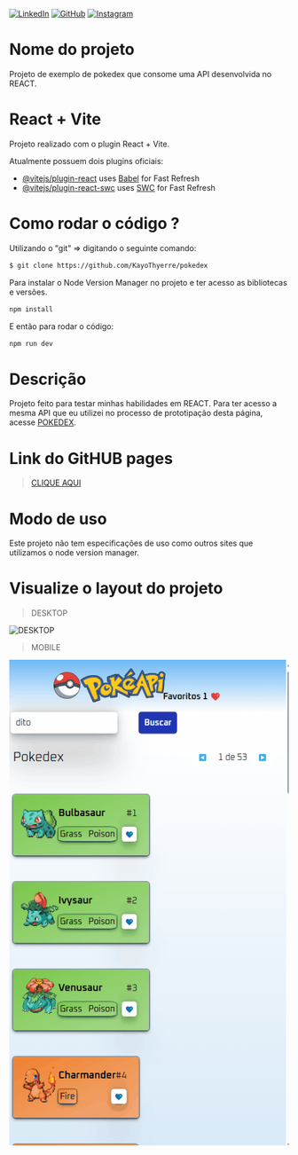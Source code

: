 
[![LinkedIn](https://img.shields.io/badge/LinkedIn-0077B5?style=for-the-badge&logo=linkedin&logoColor=white)](https://www.linkedin.com/in/kayothyerre/)
[![GitHub](https://img.shields.io/badge/GitHub-100000?style=for-the-badge&logo=github&logoColor=white)](https://github.com/KayoThyerre)
[![Instagram](https://img.shields.io/badge/Instagram-E4405F?style=for-the-badge&logo=instagram&logoColor=white)](https://www.instagram.com/kayoalarcon/)
# Nome do projeto

Projeto de exemplo de pokedex que consome uma API desenvolvida no REACT.

# React + Vite

Projeto realizado com o plugin React + Vite.

Atualmente possuem dois plugins oficiais:

- [@vitejs/plugin-react](https://github.com/vitejs/vite-plugin-react/blob/main/packages/plugin-react/README.md) uses [Babel](https://babeljs.io/) for Fast Refresh
- [@vitejs/plugin-react-swc](https://github.com/vitejs/vite-plugin-react-swc) uses [SWC](https://swc.rs/) for Fast Refresh

# Como rodar o código ?



Utilizando o "git" => digitando o seguinte comando:
````sh
$ git clone https://github.com/KayoThyerre/pokedex

````
Para instalar o Node Version Manager no projeto e ter acesso as bibliotecas e versões.
````sh
npm install

````
E então para rodar o código:
````sh
npm run dev

````

# Descrição

Projeto feito para testar minhas habilidades em REACT.
Para ter acesso a mesma API que eu utilizei no processo de prototipação desta página, acesse <a href="https://pokeapi.co/" target="_blank">POKEDEX</a>.

# Link do GitHUB pages

> [CLIQUE AQUI](https://kayothyerre.github.io/char-select-port/)

# Modo de uso

Este projeto não tem especificações de uso como outros sites que utilizamos o node version manager.

# Visualize o layout do projeto

> DESKTOP
 
![DESKTOP](./src/assets/desktop.gif)


>MOBILE

![DESKTOP](./src/assets/mobile.gif)
